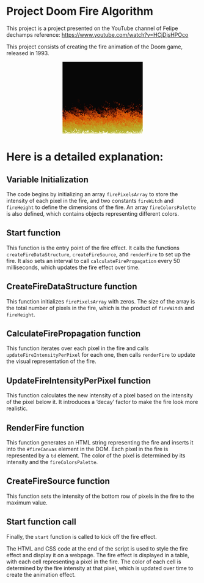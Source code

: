 # Project Doom Fire Algorithm
This project is a project presented on the YouTube channel of Felipe dechamps reference: https://www.youtube.com/watch?v=HCjDjsHPOco

This project consists of creating the fire animation of the Doom game, released in 1993.

<div align="center">
  <img src="https://github.com/LuccasHenrique13/Doom-fireAlgorithm/blob/main/DoomFire.gif">
</div>

# Here is a detailed explanation:

## Variable Initialization

The code begins by initializing an array  `firePixelsArray`  to store the intensity of each pixel in the fire, and two constants  `fireWitdh`  and  `fireHeight`  to define the dimensions of the fire. An array  `fireColorsPalette`  is also defined, which contains objects representing different colors.

## **Start function**

This function is the entry point of the fire effect. It calls the functions  `createFireDataStructure`,  `createFireSource`, and  `renderFire`  to set up the fire. It also sets an interval to call  `calculateFirePropagation`  every 50 milliseconds, which updates the fire effect over time.

## **CreateFireDataStructure function**

 This function initializes  `firePixelsArray`  with zeros. The size of the array is the total number of pixels in the fire, which is the product of  `fireWitdh`  and  `fireHeight`.

## **CalculateFirePropagation function**

 This function iterates over each pixel in the fire and calls  `updateFireIntensityPerPixel`  for each one, then calls  `renderFire`  to update the visual representation of the fire.

## **UpdateFireIntensityPerPixel function**

 This function calculates the new intensity of a pixel based on the intensity of the pixel below it. It introduces a ‘decay’ factor to make the fire look more realistic.

## **RenderFire function**

This function generates an HTML string representing the fire and inserts it into the  `#fireCanvas`  element in the DOM. Each pixel in the fire is represented by a  `td`  element. The color of the pixel is determined by its intensity and the  `fireColorsPalette`.

## **CreateFireSource function**

 This function sets the intensity of the bottom row of pixels in the fire to the maximum value.

## **Start function call**

 Finally, the  `start`  function is called to kick off the fire effect.

The HTML and CSS code at the end of the script is used to style the fire effect and display it on a webpage. The fire effect is displayed in a table, with each cell representing a pixel in the fire. The color of each cell is determined by the fire intensity at that pixel, which is updated over time to create the animation effect.
